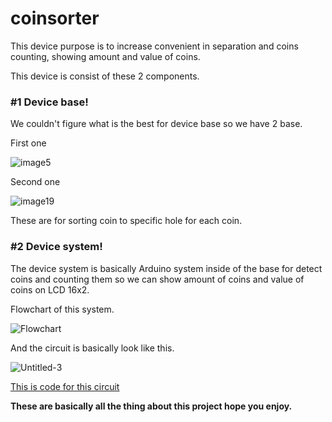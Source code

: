# coinsorter
This device purpose is to increase convenient in separation and coins counting, showing amount and value of coins.

This device is consist of these 2 components.

### #1 Device base!
We couldn't figure what is the best for device base so we have 2 base.

First one


![image5](https://user-images.githubusercontent.com/55591062/67279610-8b22f680-f4f5-11e9-9c4d-41bd1f85179a.jpg)

Second one


![image19](https://user-images.githubusercontent.com/55591062/67279611-8bbb8d00-f4f5-11e9-8a0c-24e7922697dd.png)


These are for sorting coin to specific hole for each coin.

### #2 Device system!

The device system is basically Arduino system inside of the base for detect coins and counting them so we can show amount of coins and value of coins on LCD 16x2.

Flowchart of this system.


![Flowchart](https://user-images.githubusercontent.com/55591062/67315796-7f552580-f531-11e9-96ae-bbdba05d48b9.jpg)

And the circuit is basically look like this.


![Untitled-3](https://user-images.githubusercontent.com/55591062/67314897-b591a580-f52f-11e9-8034-202fbb809033.png)

[This is code for this circuit](main.ino)

**These are basically all the thing about this project hope you enjoy.**
